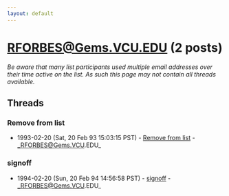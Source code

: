 ```yaml
---
layout: default
---
```


# RFORBES@Gems.VCU.EDU (2 posts)

_Be aware that many list participants used multiple email addresses over their time active on the list. As such this page may not contain all threads available._

## Threads

### Remove from list
+ 1993-02-20 (Sat, 20 Feb 93 15:03:15 PST) - [Remove from list](/archive/1993/02/b4b37c76524b60416e971b2fc24bd7c1317717a4700db024b99d9447d8711af4) - _RFORBES@Gems.VCU.EDU_

### signoff
+ 1994-02-20 (Sun, 20 Feb 94 14:56:58 PST) - [signoff](/archive/1994/02/da1cf725ec1078b623d52e7353a8a26305d04855e15e3d74a4bb8c3250988df8) - _RFORBES@Gems.VCU.EDU_

